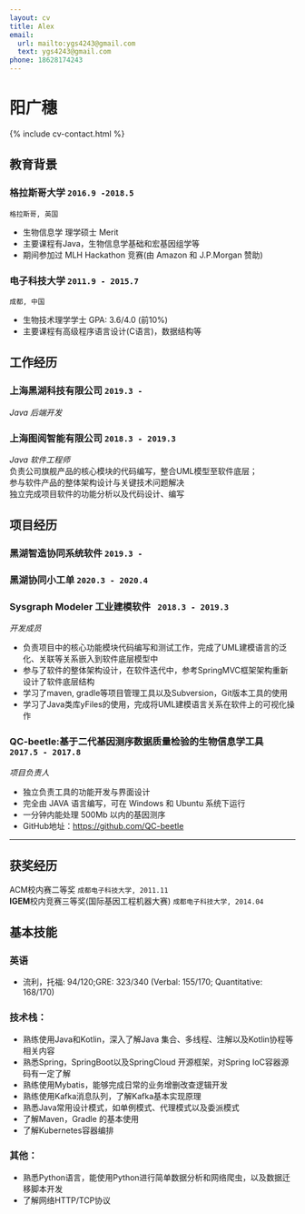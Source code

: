 ```yaml
---
layout: cv
title: Alex
email:
  url: mailto:ygs4243@gmail.com
  text: ygs4243@gmail.com
phone: 18628174243
---
```


# 阳广穗

<!--
include contact information from the front matter
Supported arguments:

    - homepage: url, text
        - phone
        - email
-->

{% include cv-contact.html %}

## 教育背景

### **格拉斯哥大学** `2016.9 -2018.5`

```
格拉斯哥, 英国
```

- 生物信息学 理学硕士 Merit
- 主要课程有Java，生物信息学基础和宏基因组学等
- 期间参加过 MLH Hackathon 竞赛(由 Amazon 和 J.P.Morgan 赞助)

### **电子科技大学** `2011.9 - 2015.7`

```
成都, 中国
```

- 生物技术理学学士 GPA: 3.6/4.0 (前10%)
- 主要课程有高级程序语言设计(C语言)，数据结构等



## 工作经历

### **上海黑湖科技有限公司** `2019.3 -`

_Java 后端开发_<br>



### **上海图阅智能有限公司** `2018.3 - 2019.3`

_Java 软件工程师_<br>
负责公司旗舰产品的核心模块的代码编写，整合UML模型至软件底层；<br>参与软件产品的整体架构设计与关键技术问题解决<br>独立完成项目软件的功能分析以及代码设计、编写<br>



## 项目经历

### **黑湖智造协同系统软件** `2019.3 -`



### **黑湖协同小工单** `2020.3 - 2020.4`



### **Sysgraph Modeler 工业建模软件** ` 2018.3 - 2019.3`

_开发成员_

- 负责项目中的核心功能模块代码编写和测试工作，完成了UML建模语言的泛化、关联等关系嵌入到软件底层模型中
- 参与了软件的整体架构设计，在软件迭代中，参考SpringMVC框架架构重新设计了软件底层结构
- 学习了maven, gradle等项目管理工具以及Subversion，Git版本工具的使用
- 学习了Java类库yFiles的使用，完成将UML建模语言关系在软件上的可视化操作

### **QC-beetle:基于二代基因测序数据质量检验的生物信息学工具** ` 2017.5 - 2017.8`

_项目负责人_

- 独立负责工具的功能开发与界面设计
- 完全由 JAVA 语言编写，可在 Windows 和 Ubuntu 系统下运行
- 一分钟内能处理 500Mb 以内的基因测序
- GitHub地址：https://github.com/QC-beetle

---



## 获奖经历

ACM校内赛二等奖 `成都电子科技大学, 2011.11` <br>**IGEM**校内竞赛三等奖(国际基因工程机器大赛) `成都电子科技大学, 2014.04` <br>



## 基本技能

### 英语

- 流利，托福: 94/120;GRE: 323/340 (Verbal: 155/170; Quantitative: 168/170)

### 技术栈：

- 熟练使用Java和Kotlin，深入了解Java 集合、多线程、注解以及Kotlin协程等相关内容
- 熟悉Spring，SpringBoot以及SpringCloud 开源框架，对Spring IoC容器源码有一定了解
- 熟练使用Mybatis，能够完成日常的业务增删改查逻辑开发
- 熟练使用Kafka消息队列，了解Kafka基本实现原理
- 熟悉Java常用设计模式，如单例模式、代理模式以及委派模式
- 了解Maven，Gradle 的基本使用
- 了解Kubernetes容器编排

### 其他：

- 熟悉Python语言，能使用Python进行简单数据分析和网络爬虫，以及数据迁移脚本开发
- 了解网络HTTP/TCP协议

<!-- ### Footer

Last updated: Aug 2020 -->
